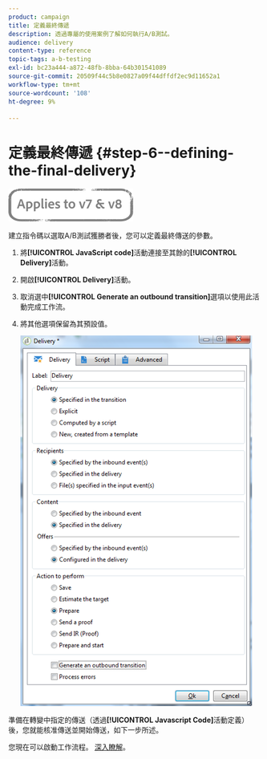 ```yaml
---
product: campaign
title: 定義最終傳遞
description: 透過專屬的使用案例了解如何執行A/B測試。
audience: delivery
content-type: reference
topic-tags: a-b-testing
exl-id: bc23a444-a872-48fb-8bba-64b301541089
source-git-commit: 20509f44c5b8e0827a09f44dffdf2ec9d11652a1
workflow-type: tm+mt
source-wordcount: '108'
ht-degree: 9%

---
```


# 定義最終傳遞 {#step-6--defining-the-final-delivery}

![](../../assets/common.svg)

建立指令碼以選取A/B測試獲勝者後，您可以定義最終傳送的參數。

1. 將&#x200B;**[!UICONTROL JavaScript code]**&#x200B;活動連接至其餘的&#x200B;**[!UICONTROL Delivery]**&#x200B;活動。
1. 開啟&#x200B;**[!UICONTROL Delivery]**&#x200B;活動。
1. 取消選中&#x200B;**[!UICONTROL Generate an outbound transition]**&#x200B;選項以使用此活動完成工作流。
1. 將其他選項保留為其預設值。

   ![](assets/ab_test_final_delivery.png)

準備在轉變中指定的傳送（透過&#x200B;**[!UICONTROL Javascript Code]**&#x200B;活動定義）後，您就能核准傳送並開始傳送，如下一步所述。

您現在可以啟動工作流程。 [深入瞭解](a-b-testing-uc-start-workflow.md)。
